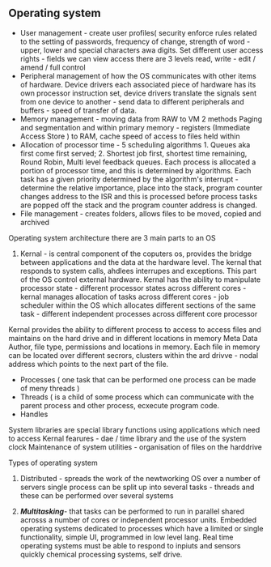 ## Operating system 
 * User management - create user profiles( security enforce rules related to the setting of passwords, frequency of change, strength of word - upper, lower and special characters awa  digits. Set different user access rights - fields we  can view access there are 3 levels read, write - edit / amend / full control 
 * Peripheral management of how the OS communicates with other items of hardware. Device drivers each associated piece of hardware has its own processor instruction set, device drivers translate the signals sent from one device to another - send data to different peripherals and buffers - speed of transfer of data. 
 * Memory management - moving data from RAW to VM 2 methods  Paging and segmentation and within primary memory - registers (Immediate Access Store ) to RAM, cache speed of access to files held within
 * Allocation of processor time - 5 scheduling algorithms 1. Queues aka first come first served; 2. Shortest job first, shortest time remaining, Round Robin, Multi level feedback queues. Each process is allocated a portion of processor time, and this is determined by algorithms. Each task has a given priority determined by the algorithm's interrupt - determine the relative importance, place into the stack, program counter changes address to the ISR and this is processed before process tasks are popped off the stack and the program counter address is changed.
 * File management - creates folders, allows files to be moved, copied and archived 

Operating system architecture there are 3 main parts to an OS
1) Kernal - is central component of the coputers os, provides the bridge between applications and the data at the hardware level. The kernal that responds to system calls, ahdlees interrupes and exceptions. This part of the OS control external hardware. Kernal has the ability to manipulate processor state - different processor states across different cores - kernal manages allocation of tasks across different cores - job scheduler within the OS which allocates different sections of the same task - different independent processes across different core processor 

Kernal provides the ability to different process to access to access files and maintains on the hard drive and in different locations in memory 
Meta Data
Author, file type, permissions and locations in memory. Each file in memory can be located over different secrors, clusters within the ard drivve - nodal address which points to the next part of the file. 

 - Processes ( one task that can be performed one process can be made of meny threads ) 
 - Threads ( is a child of some process which can communicate with the parent process and other process, ecxecute program code.
 - Handles 

System libraries are special library functions using applications which need to access Kernal fearures - dae / time library and the use of the system clock 
Maintenance of system utilities - organisation of files on the harddrive 

Types of operating system 
1) Distributed - spreads the work of the newtworking OS over a number of servers single process can be split up into several tasks - threads and these can be performed over several systems

2) ***Multitasking***- that tasks can be performed to run in parallel shared acrosss a number of cores or independent processor units.
Embedded operating systems dedicated to processes which have a limited or single functionality, simple UI, programmed in low level lang.
Real time operating systems must be able to respond to inpiuts and sensors quickly chemical processing systems, self drive.








